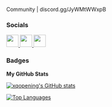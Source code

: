 Community | discord.gg/JyWMtWWxpB

### Socials

<p align="left"> <a href="https://discord.com/users/xqopening" target="_blank" rel="noreferrer"> <picture> <source media="(prefers-color-scheme: dark)" srcset="https://raw.githubusercontent.com/danielcranney/readme-generator/main/public/icons/socials/discord-dark.svg" /> <source media="(prefers-color-scheme: light)" srcset="https://raw.githubusercontent.com/danielcranney/readme-generator/main/public/icons/socials/discord.svg" /> <img src="https://raw.githubusercontent.com/danielcranney/readme-generator/main/public/icons/socials/discord.svg" width="32" height="32" /> </picture> </a> <a href="https://www.github.com/xqopening" target="_blank" rel="noreferrer"> <picture> <source media="(prefers-color-scheme: dark)" srcset="https://raw.githubusercontent.com/danielcranney/readme-generator/main/public/icons/socials/github-dark.svg" /> <source media="(prefers-color-scheme: light)" srcset="https://raw.githubusercontent.com/danielcranney/readme-generator/main/public/icons/socials/github.svg" /> <img src="https://raw.githubusercontent.com/danielcranney/readme-generator/main/public/icons/socials/github.svg" width="32" height="32" /> </picture> </a> <a href="https://www.youtube.com/@xqopening" target="_blank" rel="noreferrer"> <picture> <source media="(prefers-color-scheme: dark)" srcset="https://raw.githubusercontent.com/danielcranney/readme-generator/main/public/icons/socials/youtube-dark.svg" /> <source media="(prefers-color-scheme: light)" srcset="https://raw.githubusercontent.com/danielcranney/readme-generator/main/public/icons/socials/youtube.svg" /> <img src="https://raw.githubusercontent.com/danielcranney/readme-generator/main/public/icons/socials/youtube.svg" width="32" height="32" /> </picture> </a></p>

### Badges

<b>My GitHub Stats</b>

<a href="http://www.github.com/xqopening"><img src="https://github-readme-stats.vercel.app/api?username=xqopening&show_icons=true&hide=&count_private=true&title_color=84cc16&text_color=ffffff&icon_color=ffffff&bg_color=171717&hide_border=true&show_icons=true" alt="xqopening's GitHub stats" /></a>

<a href="https://github.com/xqopening" align="left"><img src="https://github-readme-stats.vercel.app/api/top-langs/?username=xqopening&langs_count=10&title_color=84cc16&text_color=ffffff&icon_color=ffffff&bg_color=171717&hide_border=true&locale=en&custom_title=Top%20%Languages" alt="Top Languages" /></a>
